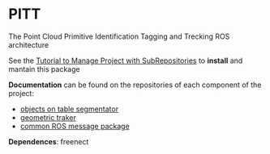 # PITT
The Point Cloud Primitive Identification Tagging and Trecking ROS architecture


See the [Tutorial to Manage Project with SubRepositories](https://github.com/EmaroLab/docs/wiki/GitHub-Tutorial-to-Manage-Project-with-SubRepositories#clone-the-project) to **install** and mantain this package

**Documentation** can be found on the repositories of each component of the project:
 - [objects on table segmentator](https://github.com/EmaroLab/pitt_object_table_segmentation)
 - [geometric traker](https://github.com/EmaroLab/pitt_geometric_tracking)
 - [common ROS message package](https://github.com/EmaroLab/pitt_msgs)

**Dependences**: freenect
